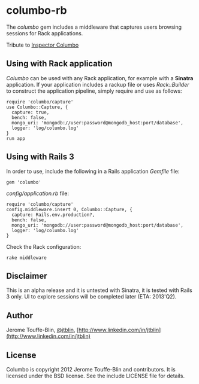# columbo-rb

The *columbo* gem includes a middleware
that captures users browsing sessions for Rack applications.

Tribute to [Inspector Columbo](http://www.imdb.com/title/tt1466074/)

## Using with Rack application

*Columbo* can be used with any Rack application,
for example with a **Sinatra** application.
If your application includes a rackup file
or uses *Rack::Builder* to construct the application pipeline, 
simply require and use as follows:

    require 'columbo/capture'
    use Columbo::Capture, {
      capture: true,
      bench: false,
      mongo_uri: 'mongodb://user:password@mongodb_host:port/database',
      logger: 'log/columbo.log'
    }
    run app

## Using with Rails 3

In order to use, include the following in a Rails application
*Gemfile* file:

    gem 'columbo'

*config/application.rb* file:

    require 'columbo/capture'
    config.middleware.insert 0, Columbo::Capture, {
      capture: Rails.env.production?,
      bench: false,
      mongo_uri: 'mongodb://user:password@mongodb_host:port/database',
      logger: 'log/columbo.log'
    }

Check the Rack configuration:

    rake middleware

## Disclaimer

This is an alpha release and it is untested with Sinatra, it is tested with Rails 3 only.
UI to explore sessions will be completed later (ETA: 2013'Q2).

## Author

Jerome Touffe-Blin, [@jtblin](https://twitter.com/jtlbin), [http://www.linkedin.com/in/jtblin](http://www.linkedin.com/in/jtblin)

## License

Columbo is copyright 2012 Jerome Touffe-Blin and contributors. It is licensed under the BSD license. See the include LICENSE file for details.

